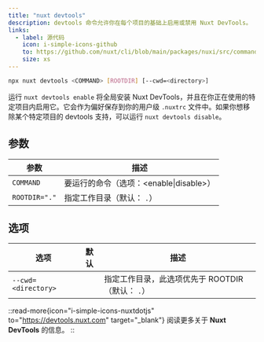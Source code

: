 ```yaml
---
title: "nuxt devtools"
description: devtools 命令允许你在每个项目的基础上启用或禁用 Nuxt DevTools。
links:
  - label: 源代码
    icon: i-simple-icons-github
    to: https://github.com/nuxt/cli/blob/main/packages/nuxi/src/commands/devtools.ts
    size: xs
---
```


<!--devtools-cmd-->
```bash [终端]
npx nuxt devtools <COMMAND> [ROOTDIR] [--cwd=<directory>]
```
<!--/devtools-cmd-->

运行 `nuxt devtools enable` 将全局安装 Nuxt DevTools，并且在你正在使用的特定项目内启用它。它会作为偏好保存到你的用户级 `.nuxtrc` 文件中。如果你想移除某个特定项目的 devtools 支持，可以运行 `nuxt devtools disable`。

## 参数

<!--devtools-args-->
参数 | 描述
--- | ---
`COMMAND` | 要运行的命令（选项：<enable\|disable>）
`ROOTDIR="."` | 指定工作目录（默认： `.`）
<!--/devtools-args-->

## 选项

<!--devtools-opts-->
选项 | 默认 | 描述
--- | --- | ---
`--cwd=<directory>` |  | 指定工作目录，此选项优先于 ROOTDIR（默认： `.`）
<!--/devtools-opts-->

::read-more{icon="i-simple-icons-nuxtdotjs" to="https://devtools.nuxt.com" target="\_blank"}
阅读更多关于 **Nuxt DevTools** 的信息。
::
